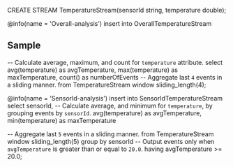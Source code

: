 CREATE STREAM TemperatureStream(sensorId string, temperature double);

@info(name = 'Overall-analysis')
insert into OverallTemperatureStream
## Sample

-- Calculate average, maximum, and count for `temperature` attribute.
select avg(temperature) as avgTemperature,
       max(temperature) as maxTemperature,
       count() as numberOfEvents
-- Aggregate last `4` events in a sliding manner.
from TemperatureStream window sliding_length(4);


@info(name = 'SensorId-analysis')
insert into SensorIdTemperatureStream
select sensorId,
-- Calculate average, and minimum for `temperature`, by grouping events by `sensorId`.
       avg(temperature) as avgTemperature,
       min(temperature) as maxTemperature



-- Aggregate last `5` events in a sliding manner.
from TemperatureStream window sliding_length(5)
group by sensorId
-- Output events only when `avgTemperature` is greater than or equal to `20.0`.
having avgTemperature >= 20.0;
